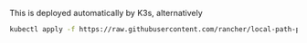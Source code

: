 This is deployed automatically by K3s, alternatively

```bash
kubectl apply -f https://raw.githubusercontent.com/rancher/local-path-provisioner/master/deploy/local-path-storage.yaml
```